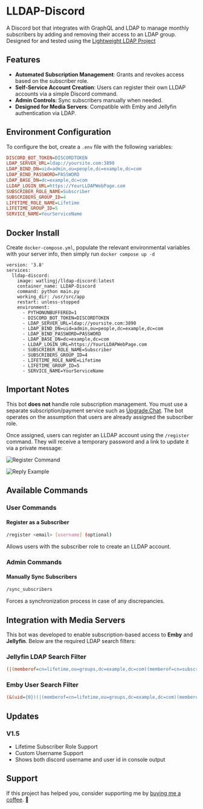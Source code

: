 # LLDAP-Discord

A Discord bot that integrates with GraphQL and LDAP to manage monthly subscribers by adding and removing their access to an LDAP group.
Designed for and tested using the [Lightweight LDAP Project](https://github.com/lldap/lldap)

## Features
- **Automated Subscription Management**: Grants and revokes access based on the subscriber role.
- **Self-Service Account Creation**: Users can register their own LLDAP accounts via a simple Discord command.
- **Admin Controls**: Sync subscribers manually when needed.
- **Designed for Media Servers**: Compatible with Emby and Jellyfin authentication via LDAP.

## Environment Configuration
To configure the bot, create a `.env` file with the following variables:

```ini
DISCORD_BOT_TOKEN=DISCORDTOKEN
LDAP_SERVER_URL=ldap://yoursite.com:3890
LDAP_BIND_DN=uid=admin,ou=people,dc=example,dc=com
LDAP_BIND_PASSWORD=PASSWORD
LDAP_BASE_DN=dc=example,dc=com
LLDAP_LOGIN_URL=https://YourLLDAPWebPage.com
SUBSCRIBER_ROLE_NAME=Subscriber
SUBSCRIBERS_GROUP_ID=4
LIFETIME_ROLE_NAME=Lifetime
LIFETIME_GROUP_ID=5
SERVICE_NAME=YourServiceName
```


## Docker Install

Create ``docker-compose.yml``, populate the relevant environmental variables with your server info, then simply run ``docker compose up -d``
```
version: '3.8'
services:
  lldap-discord:
    image: watlingj/lldap-discord:latest
    container_name: LLDAP-Discord
    command: python main.py
    working_dir: /usr/src/app
    restart: unless-stopped
    environment:
      - PYTHONUNBUFFERED=1
      - DISCORD_BOT_TOKEN=DISCORDTOKEN
      - LDAP_SERVER_URL=ldap://yoursite.com:3890
      - LDAP_BIND_DN=uid=admin,ou=people,dc=example,dc=com
      - LDAP_BIND_PASSWORD=PASSWORD
      - LDAP_BASE_DN=dc=example,dc=com
      - LLDAP_LOGIN_URL=https://YourLLDAPWebPage.com
      - SUBSCRIBER_ROLE_NAME=Subscriber
      - SUBSCRIBERS_GROUP_ID=4
      - LIFETIME_ROLE_NAME=Lifetime
      - LIFETIME_GROUP_ID=5
      - SERVICE_NAME=YourServiceName
```


## Important Notes
This bot **does not** handle role subscription management. You must use a separate subscription/payment service such as [Upgrade.Chat](https://upgrade.chat/). The bot operates on the assumption that users are already assigned the subscriber role.

Once assigned, users can register an LLDAP account using the `/register` command. They will receive a temporary password and a link to update it via a private message:

![Register Command](https://i.imgur.com/FjPqHJT.png)

![Reply Example](https://i.imgur.com/ZI5xMyo.png)

## Available Commands

### User Commands
#### Register as a Subscriber
```sh
/register <email> [username] (optional)
```
Allows users with the subscriber role to create an LLDAP account.

### Admin Commands
#### Manually Sync Subscribers
```sh
/sync_subscribers
```
Forces a synchronization process in case of any discrepancies.

## Integration with Media Servers
This bot was developed to enable subscription-based access to **Emby** and **Jellyfin**. Below are the required LDAP search filters:

### Jellyfin LDAP Search Filter
```ini
(|(memberof=cn=lifetime,ou=groups,dc=example,dc=com)(memberof=cn=subscribers,ou=groups,dc=example,dc=com))
```

### Emby User Search Filter
```ini
(&(uid={0})(|(memberof=cn=lifetime,ou=groups,dc=example,dc=com)(memberof=cn=subscribers,ou=groups,dc=example,dc=com)))
```

## Updates


### V1.5
- Lifetime Subscriber Role Support
- Custom Username Support
- Shows both discord username and user id in console output


## Support
If this project has helped you, consider supporting me by [buying me a coffee](https://www.buymeacoffee.com/SlothFlix). 🚀

